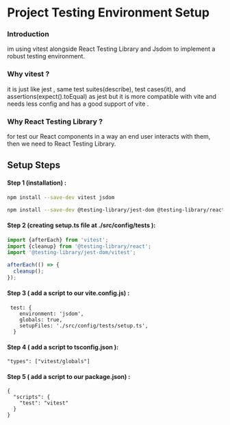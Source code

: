 # Project Testing Environment Setup

### Introduction

im using vitest alongside React Testing Library and Jsdom to implement a robust testing environment.

### Why vitest ?

it is just like jest , same test suites(describe), test cases(it), and assertions(expect().toEqual) as jest but it is more compatible with vite and needs less config and has a good support of vite .

### Why React Testing Library ?

for test our React components in a way an end user interacts with them, then we need to React Testing Library.

## Setup Steps

#### Step 1 (installation) :

```bash
npm install --save-dev vitest jsdom
```

```bash
npm install --save-dev @testing-library/jest-dom @testing-library/react @testing-library/user-event
```

#### Step 2 (creating setup.ts file at ./src/config/tests ):

```typescript
import {afterEach} from 'vitest';
import {cleanup} from '@testing-library/react';
import '@testing-library/jest-dom/vitest';

afterEach(() => {
  cleanup();
});
```

#### Step 3 ( add a script to our vite.config.js) :

```
 test: {
    environment: 'jsdom',
    globals: true,
    setupFiles: './src/config/tests/setup.ts',
  }
```

#### Step 4 ( add a script to tsconfig.json ):

```
"types": ["vitest/globals"]
```

#### Step 5 ( add a script to our package.json) :

```
{
  "scripts": {
    "test": "vitest"
  }
}
```
